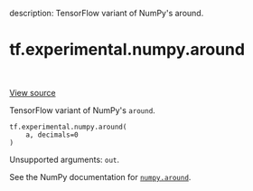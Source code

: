 description: TensorFlow variant of NumPy's around.

<div itemscope itemtype="http://developers.google.com/ReferenceObject">
<meta itemprop="name" content="tf.experimental.numpy.around" />
<meta itemprop="path" content="Stable" />
</div>

# tf.experimental.numpy.around

<!-- Insert buttons and diff -->

<table class="tfo-notebook-buttons tfo-api nocontent" align="left">

</table>

<a target="_blank" class="external" href="/code/stable/tensorflow/python/ops/numpy_ops/np_array_ops.py">View source</a>



TensorFlow variant of NumPy's `around`.

<pre class="devsite-click-to-copy prettyprint lang-py tfo-signature-link">
<code>tf.experimental.numpy.around(
    a, decimals=0
)
</code></pre>



<!-- Placeholder for "Used in" -->

Unsupported arguments: `out`.

See the NumPy documentation for [`numpy.around`](https://numpy.org/doc/1.16/reference/generated/numpy.around.html).